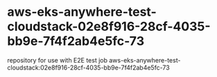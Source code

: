# aws-eks-anywhere-test-cloudstack-02e8f916-28cf-4035-bb9e-7f4f2ab4e5fc-73
repository for use with E2E test job aws-eks-anywhere-test-cloudstack:02e8f916-28cf-4035-bb9e-7f4f2ab4e5fc-73

